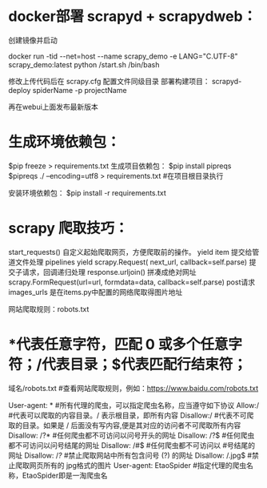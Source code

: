 # docker部署 scrapyd + scrapydweb：

创建镜像并启动

docker run -tid --net=host --name scrapy_demo -e LANG="C.UTF-8" scrapy_demo:latest python /start.sh /bin/bash

修改上传代码后在 scrapy.cfg 配置文件同级目录 部署构建项目：
scrapyd-deploy spiderName  -p projectName

再在webui上面发布最新版本


# 生成环境依赖包：
$pip freeze > requirements.txt
生成项目依赖包：
$pip install  pipreqs
$pipreqs ./ –encoding=utf8 > requirements.txt		#在项目根目录执行

安装环境依赖包：
$pip install -r requirements.txt

# scrapy 爬取技巧：
start_requests()    自定义起始爬取网页，方便爬取前的操作。
yield item  提交给管道文件处理 pipelines
yield scrapy.Request( next_url, callback=self.parse)   提交子请求，回调递归处理
response.urljoin()   拼凑成绝对网址
scrapy.FormRequest(url=url, formdata=data, callback=self.parse) post请求
images_urls 是在items.py中配置的网络爬取得图片地址

网站爬取规则：robots.txt
# *代表任意字符，匹配 0 或多个任意字符；/代表目录；$代表匹配行结束符；

域名/robots.txt               #查看网站爬取规则，例如：https://www.baidu.com/robots.txt

User-agent: *               #所有代理的爬虫，可以指定爬虫名称，应当遵守如下协议
Allow:/                     #代表可以爬取的内容目录。/ 表示根目录，即所有内容
Disallow:/                  #代表不可爬取的目录。如果是 / 后面没有写内容,便是其对应的访问者不可爬取所有内容
Disallow: /?*               #任何爬虫都不可访问以问号开头的网址
Disallow: /?$               #任何爬虫都不可访问以问号结尾的网址
Disallow: /#$               #任何爬虫都不可访问以 #号结尾的网址
Disallow: /*?*              #禁止爬取网站中所有包含问号 (?) 的网址
Disallow: /.jpg$            #禁止爬取网页所有的 jpg格式的图片
User-agent: EtaoSpider      #指定代理的爬虫名称，EtaoSpider即是一淘爬虫名
